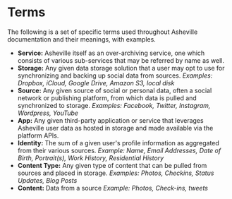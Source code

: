 # Terms
The following is a set of specific terms used throughout Asheville documentation and their meanings, with examples.

* __Service:__ Asheville itself as an over-archiving service, one which consists of various sub-services that may be referred by name as well.
* __Storage:__ Any given data storage solution that a user may opt to use for synchronizing and backing up social data from sources. *Examples: Dropbox, iCloud, Google Drive, Amazon S3, local disk*
* __Source:__ Any given source of social or personal data, often a social network or publishing platform, from which data is pulled and synchronized to storage. *Examples: Facebook, Twitter, Instagram, Wordpress, YouTube*
* __App:__ Any given third-party application or service that leverages Asheville user data as hosted in storage and made available via the platform APIs.
* __Identity:__ The sum of a given user's profile information as aggregated from their various sources. *Example: Name, Email Addresses, Date of Birth, Portrait(s), Work History, Residential History*
* __Content Type:__ Any given type of content that can be pulled from sources and placed in storage. *Examples: Photos, Checkins, Status Updates, Blog Posts*
* __Content:__ Data from a source *Example: Photos, Check-ins, tweets*